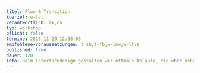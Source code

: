 ```yaml
---
titel: Flow & Transition
kuerzel: w-fat
verantwortlich: lk,cn
typ: workshop
pflicht: false
termine: 2013-11-29 12:00:00
empfohlene-voraussetzungen: t-sb,t-fb,w-lmw,w-lfve
published: true
dauer: 120
info: Beim Interfacedesign gestalten wir oftmals Abläufe, die über mehrere Screens gehen. Was gibt es hier zu beachten?
---
```


